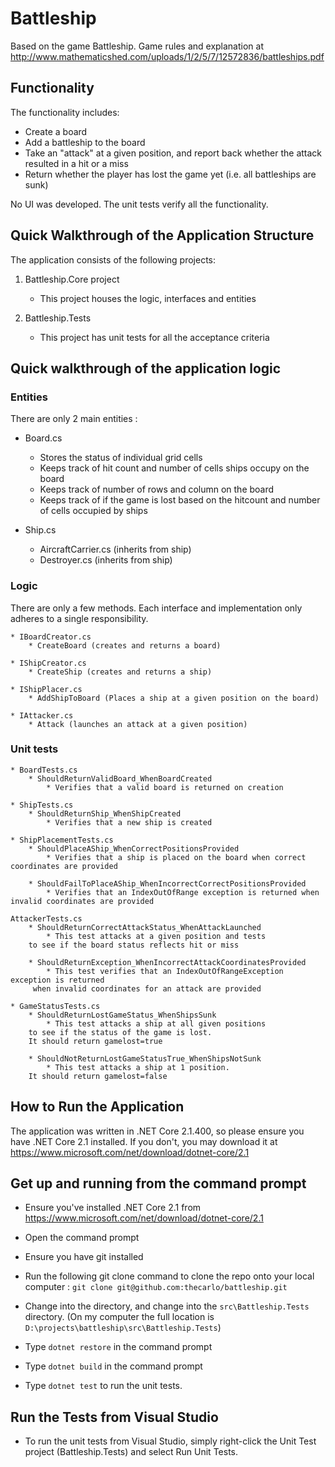 # Battleship
Based on the game Battleship. Game rules and explanation at http://www.mathematicshed.com/uploads/1/2/5/7/12572836/battleships.pdf

## Functionality
The functionality includes:

* Create a board
* Add a battleship to the board
* Take an "attack" at a given position, and report back whether the attack resulted in a
hit or a miss
* Return whether the player has lost the game yet (i.e. all battleships are sunk)

No UI was developed. The unit tests verify all the functionality.

## Quick Walkthrough of the Application Structure

The application consists of the following projects:
1) Battleship.Core project
    * This project houses the logic, interfaces and entities

2) Battleship.Tests
    * This project has unit tests for all the acceptance criteria

## Quick walkthrough of the application logic

### Entities
There are only 2 main entities :

* Board.cs
    * Stores the status of individual grid cells
    * Keeps track of hit count and number of cells ships occupy on the board
    * Keeps track of number of rows and column on the board
    * Keeps track of if the game is lost based on the hitcount and number of cells occupied by ships

* Ship.cs
    * AircraftCarrier.cs (inherits from ship)
    * Destroyer.cs (inherits from ship)

### Logic
There are only a few methods. Each interface and implementation only adheres to a single responsibility.

    * IBoardCreator.cs
        * CreateBoard (creates and returns a board)

    * IShipCreator.cs
        * CreateShip (creates and returns a ship)

    * IShipPlacer.cs
        * AddShipToBoard (Places a ship at a given position on the board)
        
    * IAttacker.cs
        * Attack (launches an attack at a given position)

### Unit tests

    * BoardTests.cs
        * ShouldReturnValidBoard_WhenBoardCreated
            * Verifies that a valid board is returned on creation

    * ShipTests.cs
        * ShouldReturnShip_WhenShipCreated
            * Verifies that a new ship is created
    
    * ShipPlacementTests.cs
        * ShouldPlaceAShip_WhenCorrectPositionsProvided
            * Verifies that a ship is placed on the board when correct coordinates are provided

        * ShouldFailToPlaceAShip_WhenIncorrectCorrectPositionsProvided
            * Verifies that an IndexOutOfRange exception is returned when invalid coordinates are provided
        
    AttackerTests.cs
        * ShouldReturnCorrectAttackStatus_WhenAttackLaunched
            * This test attacks at a given position and tests
        to see if the board status reflects hit or miss

        * ShouldReturnException_WhenIncorrectAttackCoordinatesProvided
            * This test verifies that an IndexOutOfRangeException exception is returned
         when invalid coordinates for an attack are provided

    * GameStatusTests.cs
        * ShouldReturnLostGameStatus_WhenShipsSunk
            * This test attacks a ship at all given positions
        to see if the status of the game is lost.
        It should return gamelost=true

        * ShouldNotReturnLostGameStatusTrue_WhenShipsNotSunk
            * This test attacks a ship at 1 position.
        It should return gamelost=false
    

## How to Run the Application
The application was written in .NET Core 2.1.400, so please ensure you have .NET Core 2.1 installed. If you don't, you may download it at https://www.microsoft.com/net/download/dotnet-core/2.1

## Get up and running from the command prompt
* Ensure you've installed .NET Core 2.1 from https://www.microsoft.com/net/download/dotnet-core/2.1

* Open the command prompt
* Ensure you have git installed
* Run the following git clone command to clone the repo onto your local computer : ```git clone git@github.com:thecarlo/battleship.git```
* Change into the directory, and change into the ```src\Battleship.Tests``` directory. (On my computer the full location is ```D:\projects\battleship\src\Battleship.Tests```)
* Type ```dotnet restore``` in the command prompt
* Type ```dotnet build``` in the command prompt
* Type ```dotnet test``` to run the unit tests.

## Run the Tests from Visual Studio
* To run the unit tests from Visual Studio, simply right-click the Unit Test project (Battleship.Tests) and select Run Unit Tests.
